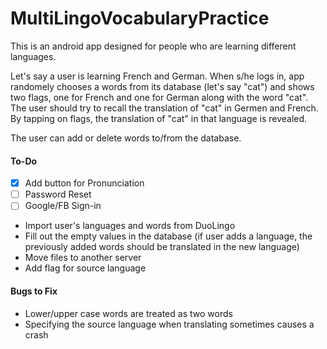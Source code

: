 # MultiLingoVocabularyPractice

This is an android app designed for people who are learning different languages. 

Let's say a user is learning French and German. When s/he logs in, app randomely chooses a words from its database (let's say "cat") and shows two flags, one for French and one for German along with the word "cat". The user should try to recall the translation of "cat" in Germen and French. By tapping on flags, the translation of "cat" in that language is revealed. 

The user can add or delete words to/from the database.

#### To-Do
- [x] Add button for Pronunciation
- [ ] Password Reset
- [ ] Google/FB Sign-in
- Import user's languages and words from DuoLingo
- Fill out the empty values in the database (if user adds a language, the previously added words should be translated in the new language)
- Move files to another server
- Add flag for source language

#### Bugs to Fix
- Lower/upper case words are treated as two words
- Specifying the source language when translating sometimes causes a crash
